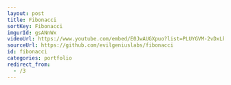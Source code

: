 ```yaml
---
layout: post
title: Fibonacci
sortKey: Fibonacci
imgurId: gsANnWx
videoUrl: https://www.youtube.com/embed/E0JwAUGXpuo?list=PLUYGVM-2vDxLknPGYbSdxxwOq1qUHfaos
sourceUrl: https://github.com/evilgeniuslabs/fibonacci
id: fibonacci
categories: portfolio
redirect_from:
  - /3
---
```


